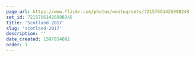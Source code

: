 ```yaml
---
page_url: https://www.flickr.com/photos/wentuq/sets/72157661426088248
set_id: 72157661426088248
title: 'Scotland 2017'
slug: 'scotland-2017'
description: ''
date_created: 1507854602
order: 1
---
```

